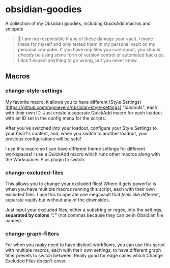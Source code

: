# obsidian-goodies
A collection of my Obsidian goodies, including QuickAdd macros and snippets

> :rotating_light: I am not responsible if any of these damage your vault. I made these for myself and only tested them in my personal vault on my personal computer.
> If you have *any* files you care about, you should *already* be using some form of version control or automated backups.
> I don't expect anything to go wrong, but you never know.

## Macros
### change-style-settings
My favorite macro, it allows you to have different (Style Settings)[https://github.com/mgmeyers/obsidian-style-settings] "loadouts", each with their own ID. Just create a separate QuickAdd macro for each loadout with an ID set in the config menu for the scripts.

After you've switched into your loadout, configure your Style Settings to your heart's content, and, when you switch to another loadout, your previous configurations will be safe!

I use this macro so I can have different theme settings for different workspaces! I use a QuickAdd macro which runs other macros along with the Workspaces Plus plugin to switch.

### change-excluded-files
This allows you to change your excluded files! Where it gets powerful is when you have multiple macros running this script, each with their own excluded files. I use this to operate one megavault that *feels* like different, separate vaults but without any of the downsides.

Just input your excluded files, either a substring or regex, into the settings, **separated by colons ":"** (not commas because they can be in Obsidian file names).

### change-graph-filters
For when you *really* need to have distinct workflows, you can use this script with multiple macros, each with their own settings, to have different graph filter presets to switch between. Really good for edge cases which Change Excluded Files doesn't cover.

